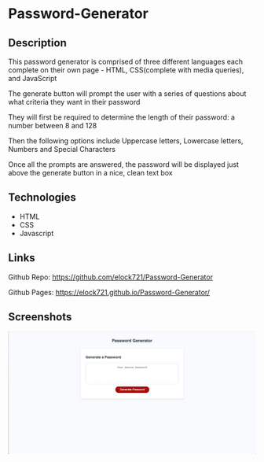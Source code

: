 # Password-Generator

## Description 

This password generator is comprised of three different languages each complete on their own page - HTML, CSS(complete with media queries), and JavaScript

The generate button will prompt the user with a series of questions about what 
criteria they want in their password 

They will first be required to determine the length of their password: a number between 8 and 128

Then the following options include Uppercase letters, Lowercase letters, Numbers and Special Characters

Once all the prompts are answered, the password will be displayed just above the generate button in a nice, clean text box

## Technologies

* HTML 
* CSS
* Javascript

## Links

Github Repo: https://github.com/elock721/Password-Generator

Github Pages: https://elock721.github.io/Password-Generator/

## Screenshots

![Alt text](images/password.png "Main")












